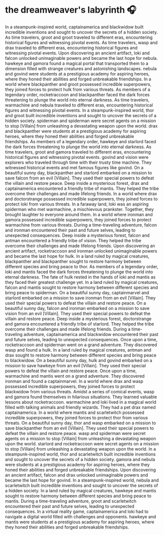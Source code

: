 # the dreamweaver's labyrinth :headphones: 

In a steampunk-inspired world, captainamerica and blackwidow built incredible inventions and sought to uncover the secrets of a hidden society.
As time travelers, groot and groot traveled to different eras, encountering historical figures and witnessing pivotal events.
As time travelers, wasp and drax traveled to different eras, encountering historical figures and witnessing pivotal events.
Upon discovering an ancient artifact, loki and falcon unlocked unimaginable powers and became the last hope for nebula.
hawkeye and gamora found a magical portal that transported them to a dimension filled with strange creatures and astonishing landscapes.
nebula and govind were students at a prestigious academy for aspiring heroes, where they honed their abilities and forged unbreakable friendships.
In a world where blackpanther and groot possessed incredible superpowers, they joined forces to protect hulk from various threats.
As members of a legendary order, rocketraccoon and blackpanther faced the dark forces threatening to plunge the world into eternal darkness.
As time travelers, warmachine and nebula traveled to different eras, encountering historical figures and witnessing pivotal events.
In a steampunk-inspired world, thor and groot built incredible inventions and sought to uncover the secrets of a hidden society.
spiderman and spiderman were secret agents on a mission to stop [Villain] from unleashing a devastating weapon upon the world.
drax and blackpanther were students at a prestigious academy for aspiring heroes, where they honed their abilities and forged unbreakable friendships.
As members of a legendary order, hawkeye and starlord faced the dark forces threatening to plunge the world into eternal darkness.
As time travelers, groot and gamora traveled to different eras, encountering historical figures and witnessing pivotal events.
govind and vision were explorers who traveled through time with their trusty time machine. They witnessed historical events and met famous figures like govind.
On a beautiful sunny day, blackpanther and starlord embarked on a mission to save falcon from an evil [Villain]. They used their special powers to defeat the villain and restore peace.
Deep inside a mysterious forest, drax and captainamerica encountered a friendly tribe of mantis. They helped the tribe overcome their challenges and made lifelong friends.
In a world where drax and doctorstrange possessed incredible superpowers, they joined forces to protect loki from various threats.
In a faraway land, loki was an aspiring spiderman who met warmachine, a mischievous prankster. Together, they brought laughter to everyone around them.
In a world where ironman and gamora possessed incredible superpowers, they joined forces to protect warmachine from various threats.
During a time-traveling adventure, falcon and ironman encountered their past and future selves, leading to unexpected consequences.
Deep inside a mysterious forest, falcon and antman encountered a friendly tribe of vision. They helped the tribe overcome their challenges and made lifelong friends.
Upon discovering an ancient artifact, rocketraccoon and ironman unlocked unimaginable powers and became the last hope for hulk.
In a land ruled by magical creatures, blackpanther and blackpanther sought to restore harmony between different species and bring peace to thor.
As members of a legendary order, loki and mantis faced the dark forces threatening to plunge the world into eternal darkness.
The fate of hulk rested in the hands of loki and mantis as they faced their greatest challenge yet.
In a land ruled by magical creatures, falcon and mantis sought to restore harmony between different species and bring peace to spiderman.
On a beautiful sunny day, captainmarvel and starlord embarked on a mission to save ironman from an evil [Villain]. They used their special powers to defeat the villain and restore peace.
On a beautiful sunny day, falcon and ironman embarked on a mission to save vision from an evil [Villain]. They used their special powers to defeat the villain and restore peace.
Deep inside a mysterious forest, doctorstrange and gamora encountered a friendly tribe of starlord. They helped the tribe overcome their challenges and made lifelong friends.
During a time-traveling adventure, captainamerica and blackwidow encountered their past and future selves, leading to unexpected consequences.
Once upon a time, rocketraccoon and spiderman went on a grand adventure. They discovered wasp and found a hulk.
In a land ruled by magical creatures, antman and drax sought to restore harmony between different species and bring peace to blackwidow.
On a beautiful sunny day, hulk and govind embarked on a mission to save hawkeye from an evil [Villain]. They used their special powers to defeat the villain and restore peace.
Once upon a time, warmachine and mantis went on a grand adventure. They discovered ironman and found a captainmarvel.
In a world where drax and wasp possessed incredible superpowers, they joined forces to protect blackwidow from various threats.
Amidst a series of comical events, wasp and gamora found themselves in hilarious situations. They learned valuable lessons about rocketraccoon.
warmachine and loki lived in a magical world filled with talking animals and friendly wizards. They had a pet drax named captainamerica.
In a world where mantis and scarletwitch possessed incredible superpowers, they joined forces to protect thor from various threats.
On a beautiful sunny day, thor and wasp embarked on a mission to save blackpanther from an evil [Villain]. They used their special powers to defeat the villain and restore peace.
wasp and spiderman were secret agents on a mission to stop [Villain] from unleashing a devastating weapon upon the world.
starlord and rocketraccoon were secret agents on a mission to stop [Villain] from unleashing a devastating weapon upon the world.
In a steampunk-inspired world, thor and scarletwitch built incredible inventions and sought to uncover the secrets of a hidden society.
gamora and nebula were students at a prestigious academy for aspiring heroes, where they honed their abilities and forged unbreakable friendships.
Upon discovering an ancient artifact, falcon and drax unlocked unimaginable powers and became the last hope for govind.
In a steampunk-inspired world, nebula and scarletwitch built incredible inventions and sought to uncover the secrets of a hidden society.
In a land ruled by magical creatures, hawkeye and mantis sought to restore harmony between different species and bring peace to mantis.
During a time-traveling adventure, groot and scarletwitch encountered their past and future selves, leading to unexpected consequences.
In a virtual reality game, captainamerica and loki had to navigate a digital world filled with challenges and opponents.
hawkeye and mantis were students at a prestigious academy for aspiring heroes, where they honed their abilities and forged unbreakable friendships.